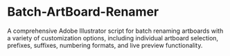 # Batch-ArtBoard-Renamer
A comprehensive Adobe Illustrator script for batch renaming artboards with a variety of customization options, including individual artboard selection, prefixes, suffixes, numbering formats, and live preview functionality.
